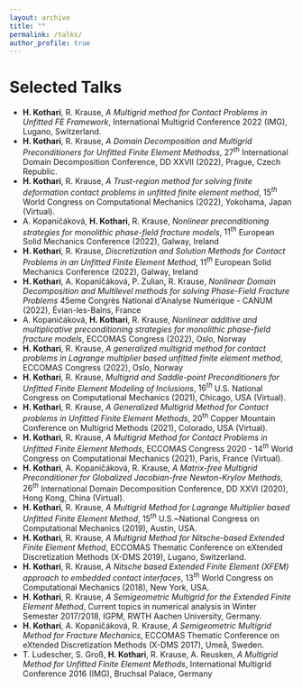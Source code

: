 ```yaml
---
layout: archive
title: ""
permalink: /talks/
author_profile: true
---
```

# Selected Talks
* __H. Kothari__, R. Krause, *A Multigrid method for Contact Problems in Unfitted FE Framework*, International Multigrid Conference 2022 (IMG), Lugano, Switzerland.
* __H. Kothari__, R. Krause, *A Domain Decomposition and Multigrid Preconditioners for Unfitted Finite Element Methodss*, $27^{th}$ International Domain Decomposition Conference, DD XXVII (2022), Prague, Czech Republic.
* __H. Kothari__, R. Krause, *A Trust-region method for solving finite deformation contact problems in unfitted finite element method*, ${15}^{th}$ World Congress on Computational Mechanics (2022), Yokohama, Japan (Virtual).
* A. Kopaničáková, __H. Kothari__, R. Krause, *Nonlinear preconditioning strategies for monolithic phase-field fracture models*, $11^{th}$ European Solid Mechanics Conference (2022), Galway, Ireland
* __H. Kothari__, R. Krause, *Discretization and Solution Methods for Contact Problems in an Unfitted Finite Element Method*, $11^{th}$ European Solid Mechanics Conference (2022), Galway, Ireland
* __H. Kothari__, A. Kopaničáková, P. Zulian, R. Krause, *Nonlinear Domain Decomposition and Multilevel methods for solving Phase-Field Fracture Problems* 45eme Congrès National d'Analyse Numérique - CANUM (2022), Évian-les-Bains, France
* A. Kopaničáková, __H. Kothari__, R. Krause, *Nonlinear additive and multiplicative preconditioning strategies for monolithic phase-field fracture models*, ECCOMAS Congress (2022), Oslo, Norway
* __H. Kothari__, R. Krause, *A generalized multigrid method for contact problems in Lagrange multiplier based unfitted finite element method*, ECCOMAS Congress (2022), Oslo, Norway
* __H. Kothari__, R. Krause, *Multigrid and Saddle-point Preconditioners for Unfitted Finite Element Modeling of Inclusions*, ${16}^{th}$ U.S. National Congress on Computational Mechanics (2021), Chicago, USA (Virtual).
* __H. Kothari__, R. Krause, *A Generalized Multigrid Method for Contact problems in Unfitted Finite Element Methods*, $20^{\mathrm{th}}$ Copper Mountain Conference on Multigrid Methods (2021), Colorado, USA (Virtual).
* __H. Kothari__, R. Krause, *A Multigrid Method for Contact Problems in Unfitted Finite Element Methods*, ECCOMAS Congress 2020 - $14^{th}$ World Congress on Computational Mechanics (2021), Paris, France (Virtual).
* __H. Kothari__, A. Kopaničáková, R. Krause, *A Matrix-free Multigrid Preconditioner for Globalized Jacobian-free Newton-Krylov Methods*, $26^{th}$ International Domain Decomposition Conference, DD XXVI (2020), Hong Kong, China (Virtual).
* __H. Kothari__, R. Krause, *A Multigrid Method for Lagrange Multiplier based Unfitted Finite Element Method*, $15^{th}$ U.S.~National Congress on Computational Mechanics (2019), Austin, USA.
* __H. Kothari__, R. Krause, *A Multigrid Method for Nitsche-based Extended Finite Element Method*, ECCOMAS Thematic Conference on eXtended Discretization Methods (X-DMS 2019), Lugano, Switzerland.
* __H. Kothari__, R. Krause, *A Nitsche based Extended Finite Element (XFEM) approach to embedded contact interfaces*, $13^{th}$ World Congress on Computational Mechanics (2018), New York, USA.
* __H. Kothari__, R. Krause, *A Semigeometric Multigrid for the Extended Finite Element Method*, Current topics in numerical analysis in Winter Semester 2017/2018, IGPM, RWTH Aachen University, Germany.
* __H. Kothari__, A. Kopaničáková, R. Krause, *A Semigeometric Multigrid Method for Fracture Mechanics*, ECCOMAS Thematic Conference on eXtended Discretization Methods (X-DMS 2017), Umeå, Sweden.
* T. Ludescher, S. Groß, __H. Kothari__, R. Krause, A. Reusken, *A Multigrid Method for Unfitted Finite Element Methods*, International Multigrid Conference 2016 (IMG), Bruchsal Palace, Germany

